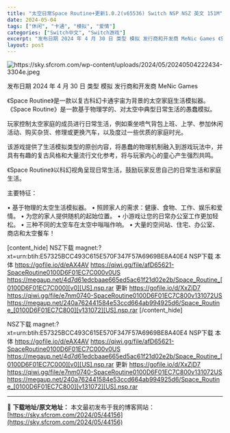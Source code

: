 ```yaml
---
title: "太空日常Space Routine+更新1.0.2(v65536) Switch NSP NSZ 英文 151M"
date: 2024-05-04
tags: ["休闲", "卡通", "模拟", "爱情"]
categories: ["Switch中文", "Switch游戏"]
excerpt: "发布日期 2024 年 4 月 30 日 类型 模拟 发行商和开发商 MeNic Games 《Space Routine》是一款以复古科幻卡通宇宙为背景的太空家庭生活模拟器。 《Space Routine》是一款基于物理学的、对太空中典型日常生活的愚蠢模拟。 玩家控制太空家庭的成员进行日常生活，例&hellip;"
layout: post
---
```


<img class="aligncenter" src="https://sky.sfcrom.com/wp-content/uploads/2024/05/20240504222434-3304e.jpeg" alt="https://sky.sfcrom.com/wp-content/uploads/2024/05/20240504222434-3304e.jpeg" />

发布日期 2024 年 4 月 30 日
类型 模拟
发行商和开发商 MeNic Games

《Space Routine》是一款以复古科幻卡通宇宙为背景的太空家庭生活模拟器。
《Space Routine》是一款基于物理学的、对太空中典型日常生活的愚蠢模拟。

玩家控制太空家庭的成员进行日常生活，例如乘坐喷气背包上班、上学、参加休闲活动、购买杂货、修理或更换汽车，以及度过一些优质的家庭时光。

该游戏提供了生活模拟类型的原创内容，将愚蠢的物理机制融入到游戏玩法中，并具有有趣的复古风格和大量流行文化参考，将与玩家内心的童心产生强烈共鸣。

《Space Routine》以科幻视角呈现日常生活，鼓励玩家反思自己的日常生活和家庭生活。

主要特征：

• 基于物理的太空生活模拟器。
• 照顾家人的需求：健康、食物、工作、娱乐和爱情。
• 为您的家人提供随机的起始位置。
• 小游戏让您的日常办公室工作更加轻松。
• 三种不同的太空车在太空中嗡嗡作响。
• 大量的空间站、住宅、办公室、商店和太空餐车！

[content_hide]
NSZ下载
magnet:?xt=urn:btih:E57325BCC493C615E570F347F57A6969BE8A40E4
NSP下载
本体
https://gofile.io/d/eAX4AV
https://qiwi.gg/file/afD65621-SpaceRoutine0100D6F01EC7C000v0US
https://megaup.net/4d7d61edcbaae665ed5ac61f21d02e2b/Space_Routine_[0100D6F01EC7C000][v0][US].nsp.rar
更新
https://gofile.io/d/XxZjD7
https://qiwi.gg/file/e7nm0740-SpaceRoutine0100D6F01EC7C800v131072US
https://megaup.net/240a762441584e53ccd664ab994925d6/Space_Routine_[0100D6F01EC7C800][v131072][US].nsp.rar
[/content_hide]

<!--wechatfans start-->
NSZ下载
magnet:?xt=urn:btih:E57325BCC493C615E570F347F57A6969BE8A40E4
NSP下载
本体
https://gofile.io/d/eAX4AV
https://qiwi.gg/file/afD65621-SpaceRoutine0100D6F01EC7C000v0US
https://megaup.net/4d7d61edcbaae665ed5ac61f21d02e2b/Space_Routine_[0100D6F01EC7C000][v0][US].nsp.rar
更新
https://gofile.io/d/XxZjD7
https://qiwi.gg/file/e7nm0740-SpaceRoutine0100D6F01EC7C800v131072US
https://megaup.net/240a762441584e53ccd664ab994925d6/Space_Routine_[0100D6F01EC7C800][v131072][US].nsp.rar
<!--wechatfans end-->

---
📖 **下载地址/原文地址：** 本文最初发布于我的博客网站：[https://sky.sfcrom.com/2024/05/44156](https://sky.sfcrom.com/2024/05/44156)
